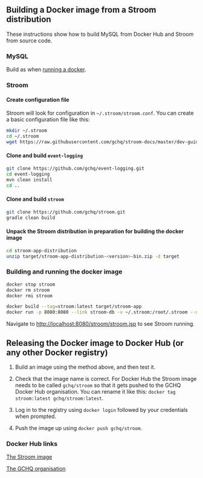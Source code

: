 
## Building a Docker image from a Stroom distribution

These instructions show how to build MySQL from Docker Hub and Stroom from source code. 

### MySQL 
Build as when [running a docker](docker-running.md).

### Stroom

#### Create configuration file
Stroom will look for configuration in `~/.stroom/stroom.conf`. You can create a basic configuration file like this:

```bash
mkdir ~/.stroom
cd ~/.stroom
wget https://raw.githubusercontent.com/gchq/stroom-docs/master/dev-guide/resources/stroom.conf
```

#### Clone and build `event-logging`

```bash
git clone https://github.com/gchq/event-logging.git
cd event-logging
mvn clean install
cd ..
```

#### Clone and build `stroom`

```bash
git clone https://github.com/gchq/stroom.git
gradle clean build
```

####  Unpack the Stroom distribution in preparation for building the docker image

```bash
cd stroom-app-distribution
unzip target/stroom-app-distribution-<version>-bin.zip -d target
```

### Building and running the docker image

```bash
docker stop stroom
docker rm stroom
docker rmi stroom

docker build --tag=stroom:latest target/stroom-app
docker run -p 8080:8080 --link stroom-db -v ~/.stroom:/root/.stroom --name=stroom -e STROOM_JDBC_DRIVER_URL="jdbc:mysql://stroom-db/stroom?useUnicode=yes&characterEncoding=UTF-8" -e STROOM_JDBC_DRIVER_USERNAME="stroomuser" -e STROOM_JDBC_DRIVER_PASSWORD="stroompassword1" -e STROOM_STATISTICS_SQL_JDBC_DRIVER_URL="jdbc:mysql://stroom-stats-db:3308/statistics?useUnicode=yes&characterEncoding=UTF-8" -e STROOM_STATISTICS_SQL_JDBC_DRIVER_USERNAME="stroomuser" -e STROOM_STATISTICS_SQL_JDBC_DRIVER_PASSWORD="stroompassword1" stroom
```

Navigate to [http://localhost:8080/stroom/stroom.jsp](http://localhost:8080/stroom/stroom.jsp) to see Stroom running.

## Releasing the Docker image to Docker Hub (or any other Docker registry)

1. Build an image using the method above, and then test it.

2. Check that the image name is correct. For Docker Hub the Stroom image needs to be called `gchq/stroom` so that it gets pushed to the GCHQ Docker Hub organisation. You can rename it like this: `docker tag stroom:latest gchq/stroom:latest`.

3. Log in to the registry using `docker login` followed by your credentials when prompted. 

4. Push the image up using `docker push gchq/stroom`.

### Docker Hub links
[The Stroom image](https://hub.docker.com/r/gchq/stroom/docker-running.md)

[The GCHQ organisation](https://hub.docker.com/u/gchq/docker-running.md)
